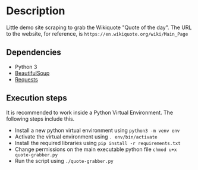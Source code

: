 # Description

Little demo site scraping to grab the Wikiquote "Quote of the day". The URL to the website, for reference, is `https://en.wikiquote.org/wiki/Main_Page`

## Dependencies

- Python 3
- [BeautifulSoup](https://beautiful-soup-4.readthedocs.io/en/latest/)
- [Requests](https://docs.python-requests.org/en/latest/)

## Execution steps

It is recommended to work inside a Python Virtual Environment. The following steps include this.

- Install a new python virtual environment using `python3 -m venv env`
- Activate the virtual environment using `. env/bin/activate`
- Install the required libraries using `pip install -r requirements.txt`
- Change permissions on the main executable python file `chmod u+x quote-grabber.py`
- Run the script using `./quote-grabber.py`
